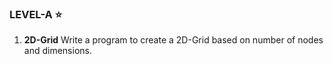 ### LEVEL-A ⭐
1. **2D-Grid** Write a program to create a 2D-Grid based on number of nodes and dimensions.